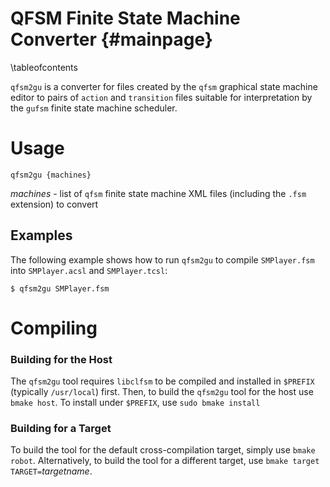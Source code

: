 QFSM Finite State Machine Converter {#mainpage}
===================================================
\tableofcontents

`qfsm2gu` is a converter for files created by the `qfsm` graphical state machine editor
to pairs of `action` and `transition` files suitable for interpretation by the `gufsm`
finite state machine scheduler.  


# Usage #

`qfsm2gu {machines}`

*machines* - list of `qfsm` finite state machine XML files (including the `.fsm` extension) to convert

## Examples ##

The following example shows how to run `qfsm2gu` to compile `SMPlayer.fsm` into `SMPlayer.acsl` and `SMPlayer.tcsl`:

    $ qfsm2gu SMPlayer.fsm



# Compiling #

### Building for the Host ###
The `qfsm2gu` tool requires `libclfsm` to be compiled and installed in `$PREFIX`
(typically `/usr/local`) first.
Then, to build the `qfsm2gu` tool for the host use `bmake host`.
To install under `$PREFIX`, use `sudo bmake install`

### Building for a Target ###
To build the tool for the default cross-compilation target, simply use
`bmake robot`.
Alternatively, to build the tool for a different target, use
`bmake target TARGET=`*targetname*.
